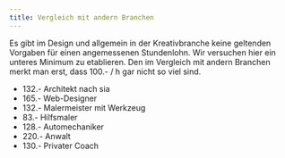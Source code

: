 ```yaml
---
title: Vergleich mit andern Branchen
---
```


Es gibt im Design und allgemein in der Kreativbranche keine geltenden Vorgaben für einen angemessenen Stundenlohn. Wir versuchen hier ein unteres Minimum zu etablieren. Den im Vergleich mit andern Branchen merkt man erst, dass 100.- / h gar nicht so viel sind.

- 132.- Architekt nach sia
- 165.- Web-Designer
- 132.- Malermeister mit Werkzeug
- 83.- Hilfsmaler
- 128.- Automechaniker
- 220.- Anwalt
- 130.- Privater Coach
